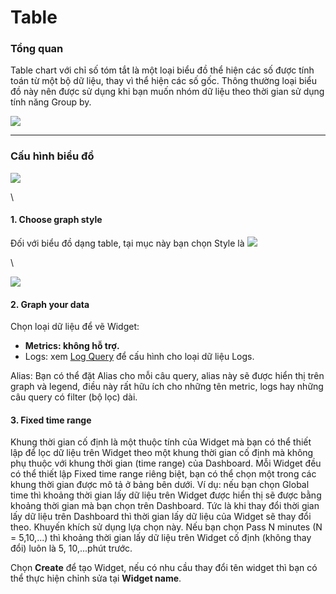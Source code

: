# Table

### Tổng quan

Table chart với chỉ số tóm tắt là một loại biểu đồ thể hiện các số được tính toán từ một bộ dữ liệu, thay vì thể hiện các số gốc. Thông thường loại biểu đồ này nên được sử dụng khi bạn muốn nhóm dữ liệu theo thời gian sử dụng tính năng Group by.

![](http://docs.vngcloud.vn/download/attachments/59806974/image2023-8-16\_10-49-2.png?version=1\&modificationDate=1692157742000\&api=v2)

***

### Cấu hình biểu đồ

![](http://docs.vngcloud.vn/download/attachments/59806974/image2023-8-1\_13-21-55.png?version=1\&modificationDate=1690870917000\&api=v2)

\


#### 1. Choose graph style&#x20;

Đối với biểu đồ dạng table, tại mục này bạn chọn Style là ![](http://docs.vngcloud.vn/download/thumbnails/59806974/image2023-8-9\_14-38-44.png?version=1\&modificationDate=1691566725000\&api=v2)

\


![](http://docs.vngcloud.vn/download/attachments/59806974/image2023-8-9\_14-39-0.png?version=1\&modificationDate=1691566741000\&api=v2)

#### 2. Graph your data

Chọn loại dữ liệu để vẽ Widget:

* **Metrics: không hỗ trợ.**
* Logs: xem [Log Query](../query/log-query.md) để cấu hình cho loại dữ liệu Logs.

Alias: Bạn có thể đặt Alias cho mỗi câu query, alias này sẽ được hiển thị trên graph và legend, điều này rất hữu ích cho những tên metric, logs hay những câu query có filter (bộ lọc) dài.&#x20;

#### 3. Fixed time range&#x20;

Khung thời gian cố định là một thuộc tính của Widget mà bạn có thể thiết lập để lọc dữ liệu trên Widget theo một khung thời gian cố định mà không phụ thuộc với khung thời gian (time range) của Dashboard. Mỗi Widget đều có thể thiết lập Fixed time range riêng biệt, bạn có thể chọn một trong các khung thời gian được mô tả ở bảng bên dưới. Ví dụ: nếu bạn chọn Global time thì khoảng thời gian lấy dữ liệu trên Widget được hiển thị sẽ được bằng khoảng thời gian mà bạn chọn trên Dashboard. Tức là khi thay đổi thời gian lấy dữ liệu trên Dashboard thì thời gian lấy dữ liệu của Widget sẽ thay đổi theo. Khuyến khích sử dụng lựa chọn này. Nếu bạn chọn Pass N minutes (N = 5,10,...) thì khoảng thời gian lấy dữ liệu trên Widget cố định (không thay đổi) luôn là 5, 10,...phút trước.&#x20;

Chọn **Create** để tạo Widget, nếu có nhu cầu thay đổi tên widget thì bạn có thể thực hiện chỉnh sửa tại **Widget name**.
